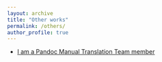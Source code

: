 ```yaml
---
layout: archive
title: "Other works"
permalink: /others/
author_profile: true
---
```


- [I am a Pandoc Manual Translation Team member](https://pandoc-doc-ja.readthedocs.io/ja/latest/)
